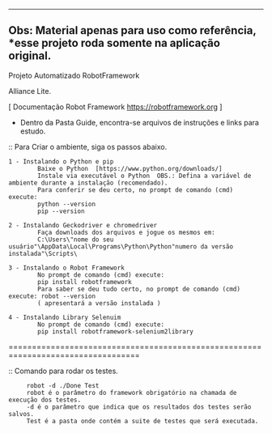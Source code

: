 -------------------------------------------------------------------------------------------------------------
Obs:  Material apenas para uso como referência, *esse projeto roda somente na aplicação original.
-------------------------------------------------------------------------------------------------------------

Projeto Automatizado RobotFramework

 Alliance Lite.

 [ Documentação Robot Framework https://robotframework.org ]

   
   * Dentro da Pasta Guide, encontra-se arquivos de instruções e links para estudo.

 
  :: Para Criar o ambiente, siga os passos abaixo.
       
    1 - Instalando o Python e pip 
            Baixe o Python  [https://www.python.org/downloads/] 
            Instale via executável o Python  OBS.: Defina a variável de ambiente durante a instalação (recomendado).
            Para conferir se deu certo, no prompt de comando (cmd) execute:
            python --version
            pip --version	  
                        
    2 - Instalando Geckodriver e chromedriver
            Faça downloads dos arquivos e jogue os mesmos em:
            C:\Users\"nome do seu usuário"\AppData\Local\Programs\Python\Python"numero da versão instalada"\Scripts\
            
    3 - Instalando o Robot Framework
            No prompt de comando (cmd) execute:
            pip install robotframework
            Para saber se deu tudo certo, no prompt de comando (cmd) execute: robot --version   
            ( apresentará a versão instalada )
            
    4 - Instalando Library Selenuim
            No prompt de comando (cmd) execute:
            pip install robotframework-selenium2library


==================================================================================

   :: Comando para rodar os testes.
    
         robot -d ./Done Test
         robot é o parâmetro do framework obrigatório na chamada de execução dos testes. 
         -d é o parâmetro que indica que os resultados dos testes serão salvos.
         Test é a pasta onde contém a suite de testes que será executada.
